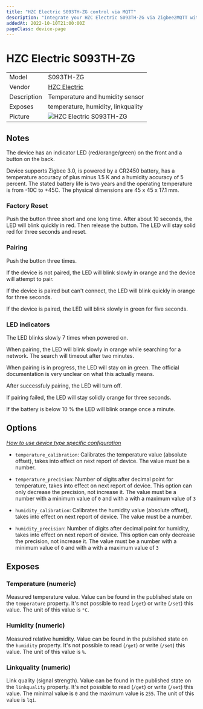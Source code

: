 ```yaml
---
title: "HZC Electric S093TH-ZG control via MQTT"
description: "Integrate your HZC Electric S093TH-ZG via Zigbee2MQTT with whatever smart home infrastructure you are using without the vendor's bridge or gateway."
addedAt: 2022-10-10T21:00:00Z
pageClass: device-page
---
```


<!-- !!!! -->
<!-- ATTENTION: This file is auto-generated through docgen! -->
<!-- You can only edit the "Notes"-Section between the two comment lines "Notes BEGIN" and "Notes END". -->
<!-- Do not use h1 or h2 heading within "## Notes"-Section. -->
<!-- !!!! -->

# HZC Electric S093TH-ZG

|     |     |
|-----|-----|
| Model | S093TH-ZG  |
| Vendor  | [HZC Electric](/supported-devices/#v=HZC%20Electric)  |
| Description | Temperature and humidity sensor |
| Exposes | temperature, humidity, linkquality |
| Picture | ![HZC Electric S093TH-ZG](https://www.zigbee2mqtt.io/images/devices/S093TH-ZG.jpg) |


<!-- Notes BEGIN: You can edit here. Add "## Notes" headline if not already present. -->
## Notes
The device has an indicator LED (red/orange/green) on the front and a button on the back.

Device supports Zigbee 3.0, is powered by a CR2450 battery, has a temperature accuracy of plus minus 1.5 K and a humidity accuracy of 5 percent. The stated battery life is two years and the operating temperature is from -10C to +45C. The physical dimensions are 45 x 45 x 17.1 mm.

### Factory Reset
Push the button three short and one long time. After about 10 seconds, the LED will blink quickly in red. Then release the button. The LED will stay solid red for three seconds and reset.

### Pairing
Push the button three times.

If the device is not paired, the LED will blink slowly in orange and the device will attempt to pair.

If the device is paired but can't connect, the LED will blink quickly in orange for three seconds.

If the device is paired, the LED will blink slowly in green for five seconds.

### LED indicators
The LED blinks slowly 7 times when powered on.

When pairing, the LED will blink slowly in orange while searching for a network. The search will timeout after two minutes.

When pairing is in progress, the LED will stay on in green. The official documentation is very unclear on what this actually means.

After successfuly pairing, the LED will turn off.

If pairing failed, the LED will stay solidly orange for three seconds.

If the battery is below 10 % the LED will blink orange once a minute.
<!-- Notes END: Do not edit below this line -->



## Options
*[How to use device type specific configuration](../guide/configuration/devices-groups.md#specific-device-options)*

* `temperature_calibration`: Calibrates the temperature value (absolute offset), takes into effect on next report of device. The value must be a number.

* `temperature_precision`: Number of digits after decimal point for temperature, takes into effect on next report of device. This option can only decrease the precision, not increase it. The value must be a number with a minimum value of `0` and with a with a maximum value of `3`

* `humidity_calibration`: Calibrates the humidity value (absolute offset), takes into effect on next report of device. The value must be a number.

* `humidity_precision`: Number of digits after decimal point for humidity, takes into effect on next report of device. This option can only decrease the precision, not increase it. The value must be a number with a minimum value of `0` and with a with a maximum value of `3`


## Exposes

### Temperature (numeric)
Measured temperature value.
Value can be found in the published state on the `temperature` property.
It's not possible to read (`/get`) or write (`/set`) this value.
The unit of this value is `°C`.

### Humidity (numeric)
Measured relative humidity.
Value can be found in the published state on the `humidity` property.
It's not possible to read (`/get`) or write (`/set`) this value.
The unit of this value is `%`.

### Linkquality (numeric)
Link quality (signal strength).
Value can be found in the published state on the `linkquality` property.
It's not possible to read (`/get`) or write (`/set`) this value.
The minimal value is `0` and the maximum value is `255`.
The unit of this value is `lqi`.

